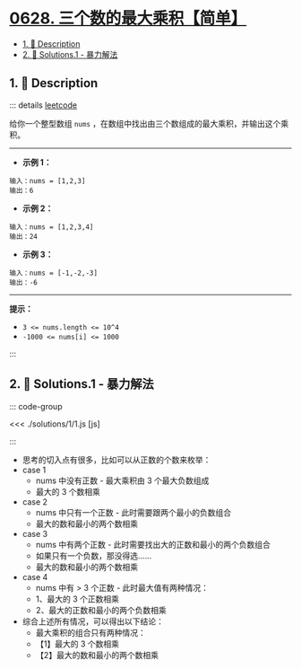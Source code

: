 # [0628. 三个数的最大乘积【简单】](https://github.com/tnotesjs/TNotes.leetcode/tree/main/notes/0628.%20%E4%B8%89%E4%B8%AA%E6%95%B0%E7%9A%84%E6%9C%80%E5%A4%A7%E4%B9%98%E7%A7%AF%E3%80%90%E7%AE%80%E5%8D%95%E3%80%91)

<!-- region:toc -->

- [1. 📝 Description](#1--description)
- [2. 🎯 Solutions.1 - 暴力解法](#2--solutions1---暴力解法)

<!-- endregion:toc -->

## 1. 📝 Description

::: details [leetcode](https://leetcode.cn/problems/maximum-product-of-three-numbers/)

给你一个整型数组 `nums` ，在数组中找出由三个数组成的最大乘积，并输出这个乘积。

---

- **示例 1：**

```
输入：nums = [1,2,3]
输出：6
```

- **示例 2：**

```
输入：nums = [1,2,3,4]
输出：24
```

- **示例 3：**

```
输入：nums = [-1,-2,-3]
输出：-6
```

---

**提示：**

- `3 <= nums.length <= 10^4`
- `-1000 <= nums[i] <= 1000`

:::

## 2. 🎯 Solutions.1 - 暴力解法

::: code-group

<<< ./solutions/1/1.js [js]

:::

- 思考的切入点有很多，比如可以从正数的个数来枚举：
- case 1
  - nums 中没有正数 - 最大乘积由 3 个最大负数组成
  - 最大的 3 个数相乘
- case 2
  - nums 中只有一个正数 - 此时需要跟两个最小的负数组合
  - 最大的数和最小的两个数相乘
- case 3
  - nums 中有两个正数 - 此时需要找出大的正数和最小的两个负数组合
  - 如果只有一个负数，那没得选……
  - 最大的数和最小的两个数相乘
- case 4
  - nums 中有 > 3 个正数 - 此时最大值有两种情况：
  - 1、最大的 3 个正数相乘
  - 2、最大的正数和最小的两个负数相乘
- 综合上述所有情况，可以得出以下结论：
  - 最大乘积的组合只有两种情况：
  - 【1】最大的 3 个数相乘
  - 【2】最大的数和最小的两个数相乘
